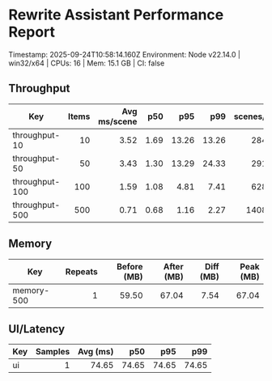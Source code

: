 # Rewrite Assistant Performance Report

Timestamp: 2025-09-24T10:58:14.160Z
Environment: Node v22.14.0 | win32/x64 | CPUs: 16 | Mem: 15.1 GB | CI: false

## Throughput

| Key | Items | Avg ms/scene | p50 | p95 | p99 | scenes/sec |
| --- | ---: | ---: | ---: | ---: | ---: | ---: |
| throughput-10 | 10 | 3.52 | 1.69 | 13.26 | 13.26 | 284.02 |
| throughput-50 | 50 | 3.43 | 1.30 | 13.29 | 24.33 | 291.21 |
| throughput-100 | 100 | 1.59 | 1.08 | 4.81 | 7.41 | 628.64 |
| throughput-500 | 500 | 0.71 | 0.68 | 1.16 | 2.27 | 1408.77 |

## Memory

| Key | Repeats | Before (MB) | After (MB) | Diff (MB) | Peak (MB) |
| --- | ---: | ---: | ---: | ---: | ---: |
| memory-500 | 1 | 59.50 | 67.04 | 7.54 | 67.04 |

## UI/Latency

| Key | Samples | Avg (ms) | p50 | p95 | p99 |
| --- | ---: | ---: | ---: | ---: | ---: |
| ui | 1 | 74.65 | 74.65 | 74.65 | 74.65 |
